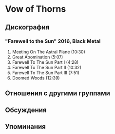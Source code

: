 # Vow of Thorns



## Дискография

### "Farewell to the Sun" 2016, Black Metal

1. Meeting On The Astral Plane (10:30)
2. Great Abomination (5:07)
3. Farewell To The Sun Part I (4:28)
4. Farewell To The Sun Part II (10:32)
5. Farewell To The Sun Part III (7:51)
6. Doomed Woods (12:39)


## Отношения с другими группами


## Обсуждения


## Упоминания

